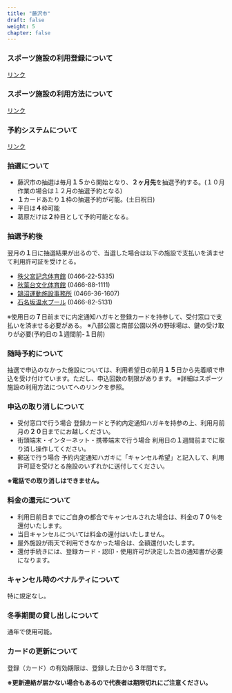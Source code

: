 ```yaml
---
title: "藤沢市"
draft: false
weight: 5
chapter: false
---
```


### スポーツ施設の利用登録について

[リンク](https://f-mirai.jp/sports/registration)

### スポーツ施設の利用方法について

[リンク](https://www.city.fujisawa.kanagawa.jp/sports/kyoiku/leisure/sportshisetsu/riyo.html)

### 予約システムについて

[リンク](https://yoyaku.city.fujisawa.kanagawa.jp/)

### 抽選について

- 藤沢市の抽選は毎月**１５**から開始となり、**２ヶ月先**を抽選予約する。(１０月作業の場合は１２月の抽選予約となる)
- **１**カードあたり**１**枠の抽選予約が可能。(土日祝日)
- 平日は**４**枠可能
- 葛原だけは**２**枠目として予約可能となる。

### 抽選予約後

翌月の**１**日に抽選結果が出るので、当選した場合は以下の施設で支払いを済ませて利用許可証を受けとる。

- [秩父宮記念体育館](https://f-mirai.jp/sports/gymnasium/chichibunomiya)    (0466-22-5335)
- [秋葉台文化体育館](<https://f-mirai.jp/sports/gymnasium/akibadai>)   (0466-88-1111)
- [鵠沼運動施設事務所](https://f-mirai.jp/sports/facilities/%E9%B5%A0%E6%B2%BC%E9%81%8B%E5%8B%95%E6%96%BD%E8%A8%AD%E4%BA%8B%E5%8B%99%E6%89%80%EF%BC%88%E5%85%AB%E9%83%A8%E5%85%AC%E5%9C%92%E3%83%97%E3%83%BC%E3%83%AB%EF%BC%89-2)  (0466-36-1607)
- [石名坂温水プール](https://f-mirai.jp/sports/pool/ishinazaka)    (0466-82-5131)

※使用日の**７**日前までに内定通知ハガキと登録カードを持参して、受付窓口で支払いを済ませる必要がある。
※八部公園と南部公園以外の野球場は、鍵の受け取りが必要(予約日の**１**週間前-**１**日前)

### 随時予約について

抽選で申込のなかった施設については、利用希望日の前月**１５**日から先着順で申込を受け付けています。ただし、申込回数の制限があります。
※詳細はスポーツ施設の利用方法についてへのリンクを参照。

### 申込の取り消しについて

- 受付窓口で行う場合
登録カードと予約内定通知ハガキを持参の上、利用月前月の**２０**日までにお越しください。
- 街頭端末・インターネット・携帯端末で行う場合
利用日の**１**週間前までに取り消し操作してください。
- 郵送で行う場合
予約内定通知ハガキに「キャンセル希望」と記入して、利用許可証を受けとる施設のいずれかに送付してください。

**※電話での取り消しはできません。**

### 料金の還元について

- 利用日前日までにご自身の都合でキャンセルされた場合は、料金の**７０**％を還付いたします。
- 当日キャンセルについては料金の還付はいたしません。
- 屋外施設が雨天で利用できなかった場合は、全額還付いたします。
- 還付手続きには、登録カード・認印・使用許可が決定した旨の通知書が必要になります。

### キャンセル時のペナルティについて

特に規定なし。

### 冬季期間の貸し出しについて

通年で使用可能。

### カードの更新について

登録（カード）の有効期限は、登録した日から**３**年間です。

**※更新連絡が届かない場合もあるので代表者は期限切れにご注意ください。**

